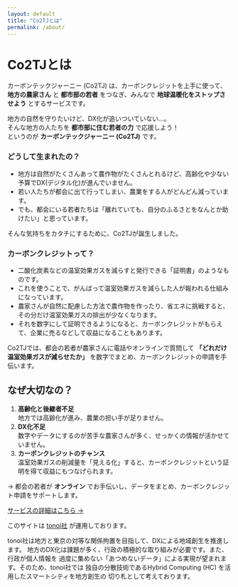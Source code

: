 ```yaml
---
layout: default
title: "Co2TJとは"
permalink: /about/
---
```



# Co2TJとは

カーボンテックジャーニー (Co2TJ) は、カーボンクレジットを上手に使って、  
**地方の農家さん** と **都市部の若者** をつなぎ、みんなで **地球温暖化をストップさせよう** とするサービスです。

地方の自然を守りたいけど、DX化が追いついていない…。  
そんな地方の人たちを **都市部に住む若者の力** で応援しよう！  
というのが **カーボンテックジャーニー (Co2TJ)** です。

### どうして生まれたの？
- 地方は自然がたくさんあって農作物がたくさんとれるけど、高齢化や少ない予算でDX(デジタル化)が進んでいません。
- 若い人たちが都会に出て行ってしまい、農業をする人がどんどん減っています。
- でも、都会にいる若者たちは「離れていても、自分のふるさとをなんとか助けたい」と思っています。

そんな気持ちをカタチにするために、Co2TJが誕生しました。

### カーボンクレジットって？
- 二酸化炭素などの温室効果ガスを減らすと発行できる「証明書」のようなものです。
- これを使うことで、がんばって温室効果ガスを減らした人が報われる仕組みになっています。
- 農家さんが自然に配慮した方法で農作物を作ったり、省エネに挑戦すると、その分だけ温室効果ガスの排出が少なくなります。
- それを数字にして証明できるようになると、カーボンクレジットがもらえて、企業に売るなどして収益になることもあります。

Co2TJでは、都会の若者が農家さんに電話やオンラインで質問して **「どれだけ温室効果ガスが減らせたか」** を数字でまとめ、カーボンクレジットの申請を手伝います。

## なぜ大切なの？

1. **高齢化と後継者不足**  
   地方では高齢化が進み、農業の担い手が足りません。  
2. **DX化不足**  
   数字やデータにするのが苦手な農家さんが多く、せっかくの情報が活かせていません。  
3. **カーボンクレジットのチャンス**  
   温室効果ガスの削減量を「見える化」すると、カーボンクレジットという証明を得て収益にもつなげられます。

→ 都会の若者が **オンライン** でお手伝いし、データをまとめ、カーボンクレジット申請をサポートします。

[サービスの詳細はこちら →](/co2tj-site/service)


このサイトは [tonoi社](https://tonoi.com) が運用しております。

tonoi社は地方と東京の対等な関係拘置を目指して、DXによる地域創生を推進します。
地方のDX化は課題が多く、行政の積極的な取り組みが必要です。また、行政が個人情報を
過度に集めない「あつめないデータ」による実現が望まれます。そのため、tonoi社では
独自の分散技術であるHybrid Computing (HC) を活用したスマートシティを地方創生の
切り札として考えております。
